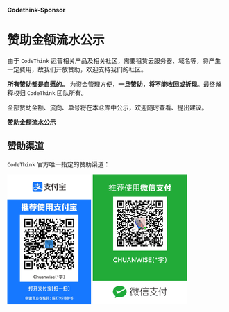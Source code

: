 **Codethink-Sponsor**
# 赞助金额流水公示

由于 `CodeThink` 运营相关产品及相关社区，需要租赁云服务器、域名等，将产生一定费用，故我们开放赞助，欢迎支持我们的社区。

**所有赞助都是自愿的。** 为资金管理方便，**一旦赞助，将不能收回或折现**。最终解释权归 `CodeThink` 团队所有。

全部赞助金额、流向、单号将在本仓库中公示，欢迎随时查看、提出建议。

[**赞助金额流水公示**](./cash-flow.md)

## 赞助渠道

`CodeThink` 官方唯一指定的赞助渠道：

<img src="./qr-codes/ali-pay.jpg" height="300" alt="支付宝收款码">
<img src="./qr-codes/wechat-pay.png" height="300" alt="微信收款码">
